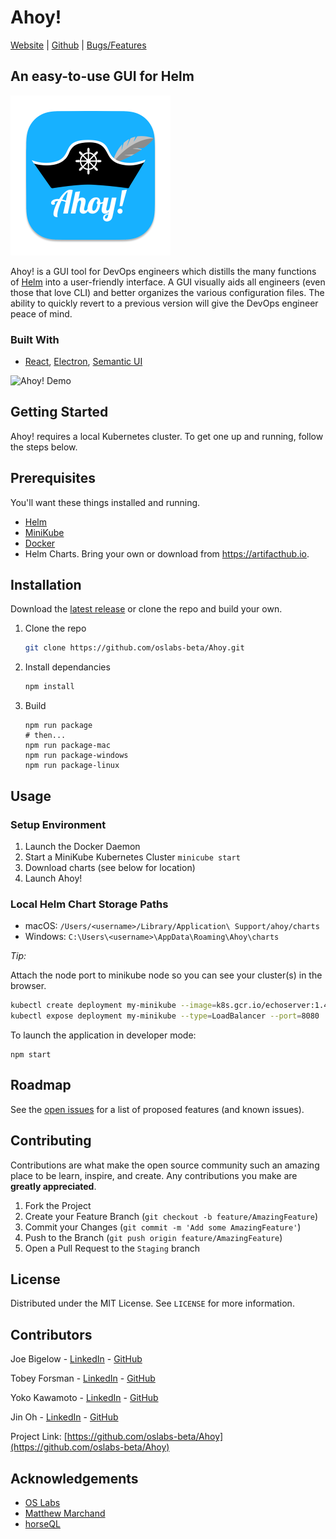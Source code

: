 # Ahoy!

[Website](https://www.ahoyhelm.org) | [Github](https://github.com/oslabs-beta/Ahoy) | [Bugs/Features](https://github.com/oslabs-beta/Ahoy/issues)

## An easy-to-use GUI for Helm

![Ahoy! Logo](./README/ahoy-logo.png)

Ahoy! is a GUI tool for DevOps engineers which distills the many functions of [Helm](https://helm.sh) into a user-friendly interface. A GUI visually aids all engineers (even those that love CLI) and better organizes the various configuration files. The ability to quickly revert to a previous version will give the DevOps engineer peace of mind.

### Built With

* [React](https://reactjs.org/), [Electron](https://www.electronjs.org/), [Semantic UI](https://semantic-ui.com/)

![Ahoy! Demo](./README/ahoy-demo.gif)

## Getting Started

Ahoy! requires a local Kubernetes cluster. To get one up and running, follow the steps below.

## Prerequisites

You'll want these things installed and running.
- [Helm](https://helm.sh)
- [MiniKube](https://minikube.sigs.k8s.io/)
- [Docker](https://www.docker.com)
- Helm Charts. Bring your own or download from https://artifacthub.io.

## Installation

Download the [latest release](https://github.com/oslabs-beta/Ahoy/releases) or clone the repo and build your own.

1. Clone the repo
   ```sh
   git clone https://github.com/oslabs-beta/Ahoy.git
   ```
2. Install dependancies
   ```sh
   npm install
   ```
3. Build
    ```
    npm run package
    # then...
    npm run package-mac
    npm run package-windows
    npm run package-linux
    ```
## Usage

### Setup Environment

1. Launch the Docker Daemon
2. Start a MiniKube Kubernetes Cluster `minicube start`
3. Download charts (see below for location)
4. Launch Ahoy!

### Local Helm Chart Storage Paths

- macOS: `/Users/<username>/Library/Application\ Support/ahoy/charts`
- Windows: `C:\Users\<username>\AppData\Roaming\Ahoy\charts`

*Tip:*

Attach the node port to minikube node so you can see your cluster(s) in the browser.
  ```sh
  kubectl create deployment my-minikube --image=k8s.gcr.io/echoserver:1.4
  kubectl expose deployment my-minikube --type=LoadBalancer --port=8080
  ```





To launch the application in developer mode:
```
npm start
```

## Roadmap

See the [open issues](https://github.com/oslabs-beta/Ahoy/issues) for a list of proposed features (and known issues).

## Contributing

Contributions are what make the open source community such an amazing place to be learn, inspire, and create. Any contributions you make are **greatly appreciated**.

1. Fork the Project
2. Create your Feature Branch (`git checkout -b feature/AmazingFeature`)
3. Commit your Changes (`git commit -m 'Add some AmazingFeature'`)
4. Push to the Branch (`git push origin feature/AmazingFeature`)
5. Open a Pull Request to the `Staging` branch



## License

Distributed under the MIT License. See `LICENSE` for more information.

## Contributors

Joe Bigelow - [LinkedIn](https://www.linkedin.com/in/joe-bigelow-591a2170/) - [GitHub](https://github.com/lilbigs2001)

Tobey Forsman - [LinkedIn](https://www.linkedin.com/in/tobeyforsman/) - [GitHub](https://github.com/yebot)

Yoko Kawamoto - [LinkedIn](https://www.linkedin.com/in/yoko-kawamoto-95623047/) - [GitHub](https://github.com/libero-yoko)

Jin Oh - [LinkedIn](https://www.linkedin.com/in/jintoh613/) - [GitHub](https://github.com/ohjintech)

Project Link: [https://github.com/oslabs-beta/Ahoy](https://github.com/oslabs-beta/Ahoy)



<!-- ACKNOWLEDGEMENTS -->
## Acknowledgements

* [OS Labs](https://opensourcelabs.io/)
* [Matthew Marchand](https://www.linkedin.com/in/mnmarchand/)
* [horseQL](https://horseql.com/)
